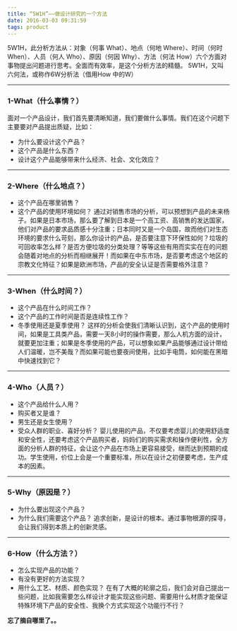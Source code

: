 ```yaml
---
title: “5W1H”——做设计研究的一个方法
date: 2016-03-03 09:31:59
tags: product
---
```


5W1H，此分析方法从：对象（何事 What）、地点（何地 Where）、时间（何时 When）、人员（何人 Who）、原因（何因 Why）、方法（何法 How）六个方面对事物提出问题进行思考。全面而有效率，是这个分析方法的精髓。
5W1H，又叫六何法，或称作6W分析法（借用How 中的W）

---
### 1-What（什么事情？）
面对一个产品设计，我们首先要清晰知道，我们要做什么事情。我们在这个问题下主要要对产品提出质疑，比如：
- 为什么要设计这个产品？
- 这个产品是什么东西？
- 设计这个产品能够带来什么经济、社会、文化效应？

---
### 2-Where（什么地点？）
- 这个产品在哪里销售？
- 这个产品的使用环境如何？
通过对销售市场的分析，可以预想到产品的未来杨子。如果是日本市场，那么要了解到日本是一个高工资、高销售的发达国家，他们对产品的要求品质感十分注重；日本同时又是一个岛国，故而他们对生态环境的要求什么苛刻，那么你设计的产品，是否要注意下环保性如何？垃圾的可回收率怎么样？是否方便垃圾的分类处理？等等这些有用而实实在在的问题会随着对地点的分析而相继展开！而如果在中东市场，是否要考虑这个地区的宗教文化特征？如果是欧洲市场，产品的安全认证是否需要格外注意？

---
### 3-When（什么时间？）
- 这个产品在什么时间工作？
- 这个产品的工作时间是否是连续性工作？
- 冬季使用还是夏季使用？
这样的分析会使我们清晰认识到，这个产品的使用时间，如果是工具类产品，需要一天8小时的操作需要，那么人机方面的设计，就要更加注重；如果是冬季使用的产品，可以想象如果产品能够通过设计带给人们温暖，岂不美哉？而如果可能也要夜间使用，比如手电筒，如何能在黑暗中快速找到它？

---
### 4-Who（人员？）
- 这个产品给什么人用？
- 购买者又是谁？
- 男生还是女生使用？
- 受众人群的职业、喜好分析？
婴儿使用的产品，不仅要考虑婴儿的使用舒适度和安全性，还要考虑这个产品购买者，妈妈们的购买需求和操作便利性，全方面的分析人群的特征，会让这个产品在市场上更容易接受，继而达到预期的成功。学生使用，价位上会是一个重要标准，所以在设计之初便要考虑，生产成本的因素。

---
### 5-Why（原因是？）
- 为什么要出现这个产品？
- 为什么我们需要这个产品？
追求创新，是设计的根本。通过事物根源的探寻，会让我们得到本质上的创新灵感。

---
### 6-How（什么方法？）
- 怎么实现产品的功能？
- 有没有更好的方法实现？
- 用什么工艺、材质、颜色实现？
在有了大概的轮廓之后，我们会对自己提出一些问题，比如我需要怎么样设计才能实现这些问题、需要用什么材质才能保证特殊环境下产品的安全性、我换个方式实现这个功能行不行？

**忘了摘自哪里了。。**